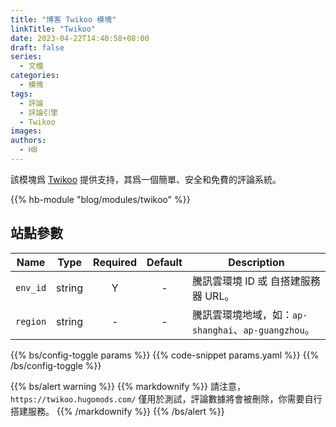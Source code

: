 ```yaml
---
title: "博客 Twikoo 模塊"
linkTitle: "Twikoo"
date: 2023-04-22T14:40:58+08:00
draft: false
series:
  - 文檔
categories:
  - 模塊
tags:
  - 評論
  - 評論引擎
  - Twikoo
images:
authors:
  - HB
---
```


該模塊爲 [Twikoo](https://github.com/imaegoo/twikoo) 提供支持，其爲一個簡單、安全和免費的評論系統。

<!--more-->

{{% hb-module "blog/modules/twikoo" %}}

## 站點參數

| Name     |  Type  | Required | Default | Description                                         |
| -------- | :----: | :------: | :-----: | --------------------------------------------------- |
| `env_id` | string |    Y     |    -    | 騰訊雲環境 ID 或 自搭建服務器 URL。                 |
| `region` | string |    -     |    -    | 騰訊雲環境地域，如：`ap-shanghai`、`ap-guangzhou`。 |

{{% bs/config-toggle params %}}
{{% code-snippet params.yaml %}}
{{% /bs/config-toggle %}}

{{% bs/alert warning %}}
{{% markdownify %}}
請注意，`https://twikoo.hugomods.com/` 僅用於測試，評論數據將會被刪除，你需要自行搭建服務。
{{% /markdownify %}}
{{% /bs/alert %}}
